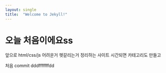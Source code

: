 ```yaml
---
layout: single
title:  "Welcome to Jekyll!"
---
```


# 오늘 처음이에요ss

앞으로 html/css/js 어려운거 헷갈리는거 정리하는 사이트
시간되면 카테고리도 만들고 

처음 commit dddfffffffdd
